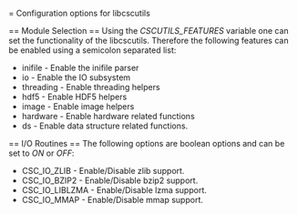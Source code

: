 = Configuration options for libcscutils


== Module Selection == 
Using the *CSCUTILS_FEATURES* variable one can set the functionality of the
libcscutils. Therefore the following features can be enabled using a semicolon
separated list: 
* inifile - Enable the inifile parser 
* io - Enable the IO subsystem 
* threading - Enable threading helpers 
* hdf5 - Enable HDF5 helpers 
* image - Enable image helpers
* hardware - Enable hardware related functions
* ds - Enable data structure related functions. 

== I/O Routines == 
The following options are boolean options and can be set to *ON* or *OFF*:
* CSC_IO_ZLIB - Enable/Disable zlib support.
* CSC_IO_BZIP2 - Enable/Disable bzip2 support.
* CSC_IO_LIBLZMA - Enable/Disable lzma support. 
* CSC_IO_MMAP - Enable/Disable mmap support. 




